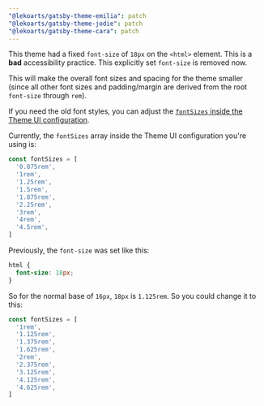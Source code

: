 ```yaml
---
"@lekoarts/gatsby-theme-emilia": patch
"@lekoarts/gatsby-theme-jodie": patch
"@lekoarts/gatsby-theme-cara": patch
---
```


This theme had a fixed `font-size` of `18px` on the `<html>` element. This is a **bad** accessibility practice.
This explicitly set `font-size` is removed now.

This will make the overall font sizes and spacing for the theme smaller (since all other font sizes and padding/margin are derived from the root `font-size` through `rem`).

If you need the old font styles, you can adjust the [`fontSizes` inside the Theme UI configuration](https://theme-ui.com/theme-spec#font-sizes-typographic-scale).

Currently, the `fontSizes` array inside the Theme UI configuration you're using is:

```js
const fontSizes = [
  '0.875rem',
  '1rem',
  '1.25rem',
  '1.5rem',
  '1.875rem',
  '2.25rem',
  '3rem',
  '4rem',
  '4.5rem',
]
```

Previously, the `font-size` was set like this:

```css
html {
  font-size: 18px;
}
```

So for the normal base of `16px`, `18px` is `1.125rem`. So you could change it to this:

```js
const fontSizes = [
  '1rem',
  '1.125rem',
  '1.375rem',
  '1.625rem',
  '2rem',
  '2.375rem',
  '3.125rem',
  '4.125rem',
  '4.625rem',
]
```
